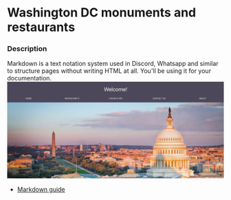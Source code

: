 # Washington DC monuments and restaurants

### Description
Markdown is a text notation system used in Discord, Whatsapp and similar to structure pages without writing HTML at all. You'll be using it for your documentation.
![alt text](/public/homepage.jpg)
* [Markdown guide](https://www.markdownguide.org/cheat-sheet/)
